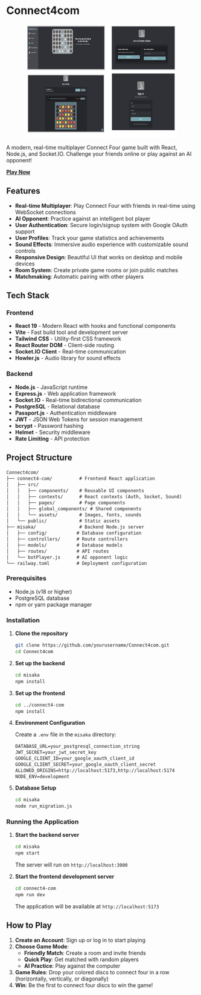 # Connect4com 

<div align="center">
  <img src="Connect4.png" alt="Connect4com Game Preview" width="400" height="300">
</div>

A modern, real-time multiplayer Connect Four game built with React, Node.js, and Socket.IO. Challenge your friends online or play against an AI opponent!

**[Play Now](https://connect4client-seven.vercel.app/)**

## Features

- **Real-time Multiplayer**: Play Connect Four with friends in real-time using WebSocket connections
- **AI Opponent**: Practice against an intelligent bot player
- **User Authentication**: Secure login/signup system with Google OAuth support
- **User Profiles**: Track your game statistics and achievements
- **Sound Effects**: Immersive audio experience with customizable sound controls
- **Responsive Design**: Beautiful UI that works on desktop and mobile devices
- **Room System**: Create private game rooms or join public matches
- **Matchmaking**: Automatic pairing with other players

## Tech Stack

### Frontend
- **React 19** - Modern React with hooks and functional components
- **Vite** - Fast build tool and development server
- **Tailwind CSS** - Utility-first CSS framework
- **React Router DOM** - Client-side routing
- **Socket.IO Client** - Real-time communication
- **Howler.js** - Audio library for sound effects

### Backend
- **Node.js** - JavaScript runtime
- **Express.js** - Web application framework
- **Socket.IO** - Real-time bidirectional communication
- **PostgreSQL** - Relational database
- **Passport.js** - Authentication middleware
- **JWT** - JSON Web Tokens for session management
- **bcrypt** - Password hashing
- **Helmet** - Security middleware
- **Rate Limiting** - API protection

##  Project Structure

```
Connect4com/
├── connect4-com/          # Frontend React application
│   ├── src/
│   │   ├── components/    # Reusable UI components
│   │   ├── contexts/      # React contexts (Auth, Socket, Sound)
│   │   ├── pages/         # Page components
│   │   ├── global_components/ # Shared components
│   │   └── assets/        # Images, fonts, sounds
│   └── public/            # Static assets
├── misaka/                # Backend Node.js server
│   ├── config/           # Database configuration
│   ├── controllers/      # Route controllers
│   ├── models/           # Database models
│   ├── routes/           # API routes
│   └── botPlayer.js      # AI opponent logic
└── railway.toml          # Deployment configuration
```

### Prerequisites

- Node.js (v18 or higher)
- PostgreSQL database
- npm or yarn package manager

### Installation

1. **Clone the repository**
   ```bash
   git clone https://github.com/yourusername/Connect4com.git
   cd Connect4com
   ```

2. **Set up the backend**
   ```bash
   cd misaka
   npm install
   ```

3. **Set up the frontend**
   ```bash
   cd ../connect4-com
   npm install
   ```

4. **Environment Configuration**

   Create a `.env` file in the `misaka` directory:
   ```env
   DATABASE_URL=your_postgresql_connection_string
   JWT_SECRET=your_jwt_secret_key
   GOOGLE_CLIENT_ID=your_google_oauth_client_id
   GOOGLE_CLIENT_SECRET=your_google_oauth_client_secret
   ALLOWED_ORIGINS=http://localhost:5173,http://localhost:5174
   NODE_ENV=development
   ```

5. **Database Setup**
   ```bash
   cd misaka
   node run_migration.js
   ```

### Running the Application

1. **Start the backend server**
   ```bash
   cd misaka
   npm start
   ```
   The server will run on `http://localhost:3000`

2. **Start the frontend development server**
   ```bash
   cd connect4-com
   npm run dev
   ```
   The application will be available at `http://localhost:5173`

##  How to Play

1. **Create an Account**: Sign up or log in to start playing
2. **Choose Game Mode**:
   - **Friendly Match**: Create a room and invite friends
   - **Quick Play**: Get matched with random players
   - **AI Practice**: Play against the computer
3. **Game Rules**: Drop your colored discs to connect four in a row (horizontally, vertically, or diagonally)
4. **Win**: Be the first to connect four discs to win the game!


